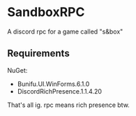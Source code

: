 # SandboxRPC
A discord rpc for a game called "s&amp;box"

## Requirements

NuGet:
- Bunifu.UI.WinForms.6.1.0
- DiscordRichPresence.1.1.4.20

That's all ig. rpc means rich presence btw.
